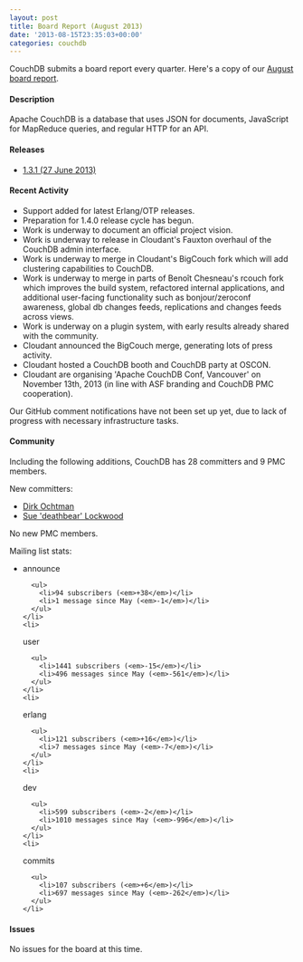 ```yaml
---
layout: post
title: Board Report (August 2013)
date: '2013-08-15T23:35:03+00:00'
categories: couchdb
---
```

  <p>CouchDB submits a board report every quarter. Here's a copy of our <a href="http://wiki.apache.org/couchdb/Board_Report/2013_08">August board report</a>.</p> 
  <h4>Description</h4> 
  <p>Apache CouchDB is a database that uses JSON for documents, JavaScript for MapReduce queries, and regular HTTP for an API.</p> 
  <h4>Releases</h4> 
  <ul> 
    <li> <a href="http://www.apache.org/dist/couchdb/notes/1.3.1/apache-couchdb-1.3.1.html">1.3.1 (27 June 2013)</a> </li> 
  </ul> 
  <h4>Recent Activity</h4> 
  <ul> 
    <li>Support added for latest Erlang/OTP releases.</li> 
    <li>Preparation for 1.4.0 release cycle has begun.</li> 
    <li>Work is underway to document an official project vision.</li> 
    <li>Work is underway to release in Cloudant's Fauxton overhaul of the CouchDB admin interface.</li> 
    <li>Work is underway to merge in Cloudant's BigCouch fork which will add clustering capabilities to CouchDB.</li> 
    <li>Work is underway to merge in parts of Benoît Chesneau's rcouch fork which improves the build system, refactored internal applications, and additional user-facing functionality such as bonjour/zeroconf awareness, global db changes feeds, replications and changes feeds across views.</li> 
    <li>Work is underway on a plugin system, with early results already shared with the community.</li> 
    <li>Cloudant announced the BigCouch merge, generating lots of press activity.</li> 
    <li>Cloudant hosted a CouchDB booth and CouchDB party at OSCON.</li> 
    <li>Cloudant are organising 'Apache CouchDB Conf, Vancouver' on November 13th, 2013 (in line with ASF branding and CouchDB PMC cooperation).</li> 
  </ul> 
  <p>Our GitHub comment notifications have not been set up yet, due to lack of progress with necessary infrastructure tasks.</p> 
  <h4>Community</h4> 
  <p>Including the following additions, CouchDB has 28 committers and 9 PMC members.</p> 
  <p>New committers:</p> 
  <ul> 
    <li><a href="https://twitter.com/djco">Dirk Ochtman</a></li> 
    <li><a href="https://twitter.com/deathbearbrown">Sue 'deathbear' Lockwood</a></li> 
  </ul> 
  <p>No new PMC members.</p> 
  <p>Mailing list stats:</p> 
  <ul> 
    <li>
announce

      
      
      
      
      
      <ul> 
        <li>94 subscribers (<em>+38</em>)</li> 
        <li>1 message since May (<em>-1</em>)</li> 
      </ul> 
    </li> 
    <li>
user

      
      
      
      
      
      <ul> 
        <li>1441 subscribers (<em>-15</em>)</li> 
        <li>496 messages since May (<em>-561</em>)</li> 
      </ul> 
    </li> 
    <li>
erlang

      
      
      
      
      
      <ul> 
        <li>121 subscribers (<em>+16</em>)</li> 
        <li>7 messages since May (<em>-7</em>)</li> 
      </ul> 
    </li> 
    <li>
dev

      
      
      
      
      
      <ul> 
        <li>599 subscribers (<em>-2</em>)</li> 
        <li>1010 messages since May (<em>-996</em>)</li> 
      </ul> 
    </li> 
    <li>
 commits

      
      
      
      
      
      <ul> 
        <li>107 subscribers (<em>+6</em>)</li> 
        <li>697 messages since May (<em>-262</em>)</li> 
      </ul> 
    </li> 
  </ul> 
  <h4>Issues</h4> 
  <p>No issues for the board at this time.</p>
